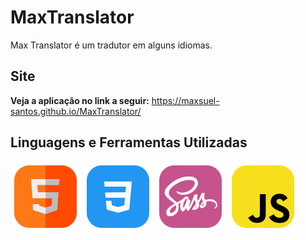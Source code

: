 # MaxTranslator
Max Translator é um tradutor em alguns idiomas.

## Site
**Veja a aplicação no link a seguir:** https://maxsuel-santos.github.io/MaxTranslator/

## Linguagens e Ferramentas Utilizadas
![icon](https://github.com/Maxsuel-Santos/Maxsuel-Santos/raw/main/_GitHub/img/html-icon.svg)
![icon](https://github.com/Maxsuel-Santos/Maxsuel-Santos/raw/main/_GitHub/img/css-icon.svg)
![icon](https://github.com/Maxsuel-Santos/Maxsuel-Santos/raw/main/_GitHub/img/sass-icon.svg)
![icon](https://github.com/Maxsuel-Santos/Maxsuel-Santos/raw/main/_GitHub/img/javascript-icon.svg)
